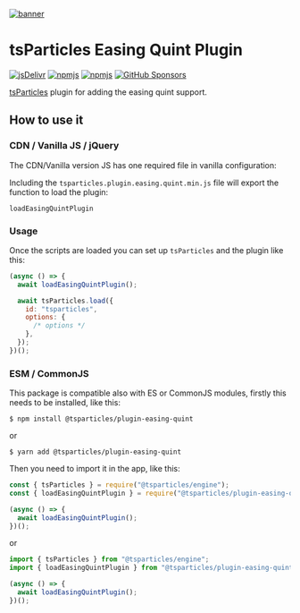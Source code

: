 [![banner](https://particles.js.org/images/banner3.png)](https://particles.js.org)

# tsParticles Easing Quint Plugin

[![jsDelivr](https://data.jsdelivr.com/v1/package/npm/@tsparticles/plugin-easing-quint/badge)](https://www.jsdelivr.com/package/npm/@tsparticles/plugin-easing-quint)
[![npmjs](https://badge.fury.io/js/@tsparticles/plugin-easing-quint.svg)](https://www.npmjs.com/package/@tsparticles/plugin-easing-quint)
[![npmjs](https://img.shields.io/npm/dt/@tsparticles/plugin-easing-quint)](https://www.npmjs.com/package/@tsparticles/plugin-easing-quint) [![GitHub Sponsors](https://img.shields.io/github/sponsors/matteobruni)](https://github.com/sponsors/matteobruni)

[tsParticles](https://github.com/matteobruni/tsparticles) plugin for adding the easing quint support.

## How to use it

### CDN / Vanilla JS / jQuery

The CDN/Vanilla version JS has one required file in vanilla configuration:

Including the `tsparticles.plugin.easing.quint.min.js` file will export the function to load the plugin:

```text
loadEasingQuintPlugin
```

### Usage

Once the scripts are loaded you can set up `tsParticles` and the plugin like this:

```javascript
(async () => {
  await loadEasingQuintPlugin();

  await tsParticles.load({
    id: "tsparticles",
    options: {
      /* options */
    },
  });
})();
```

### ESM / CommonJS

This package is compatible also with ES or CommonJS modules, firstly this needs to be installed, like this:

```shell
$ npm install @tsparticles/plugin-easing-quint
```

or

```shell
$ yarn add @tsparticles/plugin-easing-quint
```

Then you need to import it in the app, like this:

```javascript
const { tsParticles } = require("@tsparticles/engine");
const { loadEasingQuintPlugin } = require("@tsparticles/plugin-easing-quint");

(async () => {
  await loadEasingQuintPlugin();
})();
```

or

```javascript
import { tsParticles } from "@tsparticles/engine";
import { loadEasingQuintPlugin } from "@tsparticles/plugin-easing-quint";

(async () => {
  await loadEasingQuintPlugin();
})();
```

